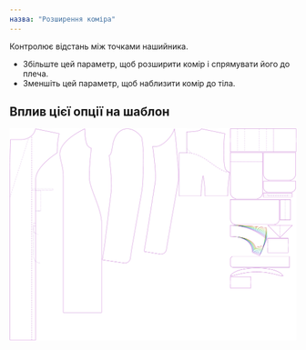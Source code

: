 ```yaml
---
назва: "Розширення коміра"
---
```


Контролює відстань між точками нашийника.

- Збільште цей параметр, щоб розширити комір і спрямувати його до плеча.
- Зменшіть цей параметр, щоб наблизити комір до тіла.

## Вплив цієї опції на шаблон

![На цьому зображенні показано вплив цієї опції шляхом накладання декількох варіантів, які мають різне значення для цієї опції](carlita_collarspread_sample.svg "Вплив цієї опції на шаблон")

